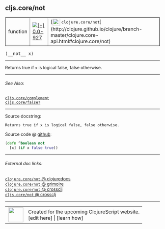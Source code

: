 ## cljs.core/not



 <table border="1">
<tr>
<td>function</td>
<td><a href="https://github.com/cljsinfo/cljs-api-docs/tree/0.0-927"><img valign="middle" alt="[+] 0.0-927" title="Added in 0.0-927" src="https://img.shields.io/badge/+-0.0--927-lightgrey.svg"></a> </td>
<td>
[<img height="24px" valign="middle" src="http://i.imgur.com/1GjPKvB.png"> <samp>clojure.core/not</samp>](http://clojure.github.io/clojure/branch-master/clojure.core-api.html#clojure.core/not)
</td>
</tr>
</table>


 <samp>
(__not__ x)<br>
</samp>

---

Returns true if `x` is logical false, false otherwise.



---


###### See Also:

[`cljs.core/complement`](../cljs.core/complement.md)<br>
[`cljs.core/false?`](../cljs.core/falseQMARK.md)<br>

---


Source docstring:

```
Returns true if x is logical false, false otherwise.
```


Source code @ [github](https://github.com/clojure/clojurescript/blob/r2311/src/cljs/cljs/core.cljs#L94-L96):

```clj
(defn ^boolean not
  [x] (if x false true))
```

<!--
Repo - tag - source tree - lines:

 <pre>
clojurescript @ r2311
└── src
    └── cljs
        └── cljs
            └── <ins>[core.cljs:94-96](https://github.com/clojure/clojurescript/blob/r2311/src/cljs/cljs/core.cljs#L94-L96)</ins>
</pre>

-->

---



###### External doc links:

[`clojure.core/not` @ clojuredocs](http://clojuredocs.org/clojure.core/not)<br>
[`clojure.core/not` @ grimoire](http://conj.io/store/v1/org.clojure/clojure/1.7.0-beta3/clj/clojure.core/not/)<br>
[`clojure.core/not` @ crossclj](http://crossclj.info/fun/clojure.core/not.html)<br>
[`cljs.core/not` @ crossclj](http://crossclj.info/fun/cljs.core.cljs/not.html)<br>

---

 <table>
<tr><td>
<img valign="middle" align="right" width="48px" src="http://i.imgur.com/Hi20huC.png">
</td><td>
Created for the upcoming ClojureScript website.<br>
[edit here] | [learn how]
</td></tr></table>

[edit here]:https://github.com/cljsinfo/cljs-api-docs/blob/master/cljsdoc/cljs.core/not.cljsdoc
[learn how]:https://github.com/cljsinfo/cljs-api-docs/wiki/cljsdoc-files

<!--

This information was too distracting to show to readers, but I'll leave it
commented here since it is helpful to:

- pretty-print the data used to generate this document
- and show how to retrieve that data



The API data for this symbol:

```clj
{:description "Returns true if `x` is logical false, false otherwise.",
 :return-type boolean,
 :ns "cljs.core",
 :name "not",
 :signature ["[x]"],
 :history [["+" "0.0-927"]],
 :type "function",
 :related ["cljs.core/complement" "cljs.core/false?"],
 :full-name-encode "cljs.core/not",
 :source {:code "(defn ^boolean not\n  [x] (if x false true))",
          :title "Source code",
          :repo "clojurescript",
          :tag "r2311",
          :filename "src/cljs/cljs/core.cljs",
          :lines [94 96]},
 :full-name "cljs.core/not",
 :clj-symbol "clojure.core/not",
 :docstring "Returns true if x is logical false, false otherwise."}

```

Retrieve the API data for this symbol:

```clj
;; from Clojure REPL
(require '[clojure.edn :as edn])
(-> (slurp "https://raw.githubusercontent.com/cljsinfo/cljs-api-docs/catalog/cljs-api.edn")
    (edn/read-string)
    (get-in [:symbols "cljs.core/not"]))
```

-->
